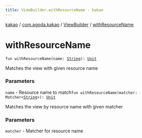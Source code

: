 ```yaml
---
title: ViewBuilder.withResourceName - kakao
---
```


[kakao](../../index.html) / [com.agoda.kakao](../index.html) / [ViewBuilder](index.html) / [withResourceName](.)

# withResourceName

`fun withResourceName(name: `[`String`](https://kotlinlang.org/api/latest/jvm/stdlib/kotlin/-string/index.html)`): `[`Unit`](https://kotlinlang.org/api/latest/jvm/stdlib/kotlin/-unit/index.html)

Matches the view with given resource name

### Parameters

`name` - Resource name to match`fun withResourceName(matcher: Matcher<`[`String`](https://kotlinlang.org/api/latest/jvm/stdlib/kotlin/-string/index.html)`>): `[`Unit`](https://kotlinlang.org/api/latest/jvm/stdlib/kotlin/-unit/index.html)

Matches the view by resource name with given matcher

### Parameters

`matcher` - Matcher for resource name